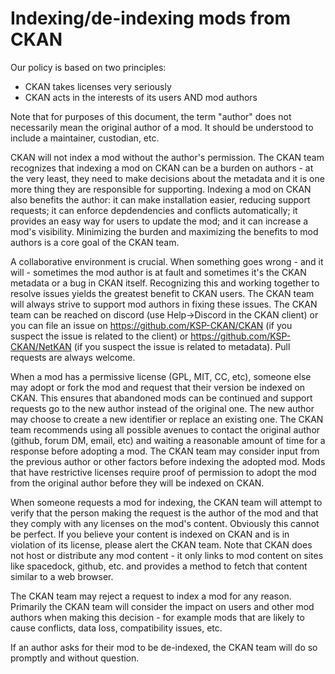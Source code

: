 # Indexing/de-indexing mods from CKAN

Our policy is based on two principles:

* CKAN takes licenses very seriously
* CKAN acts in the interests of its users AND mod authors

Note that for purposes of this document, the term "author" does not necessarily mean the original author of a mod.  It should be understood to include a maintainer, custodian, etc.

CKAN will not index a mod without the author's permission.  The CKAN team recognizes that indexing a mod on CKAN can be a burden on authors - at the very least, they need to make decisions about the metadata and it is one more thing they are responsible for supporting.  Indexing a mod on CKAN also benefits the author: it can make installation easier, reducing support requests; it can enforce depdendencies and conflicts automatically; it provides an easy way for users to update the mod; and it can increase a mod's visibility.  Minimizing the burden and maximizing the benefits to mod authors is a core goal of the CKAN team.

A collaborative environment is crucial.  When something goes wrong - and it will - sometimes the mod author is at fault and sometimes it's the CKAN metadata or a bug in CKAN itself.  Recognizing this and working together to resolve issues yields the greatest benefit to CKAN users.  The CKAN team will always strive to support mod authors in fixing these issues.  The CKAN team can be reached on discord (use Help->Discord in the CKAN client) or you can file an issue on https://github.com/KSP-CKAN/CKAN (if you suspect the issue is related to the client) or https://github.com/KSP-CKAN/NetKAN (if you suspect the issue is related to metadata).  Pull requests are always welcome.

When a mod has a permissive license (GPL, MIT, CC, etc), someone else may adopt or fork the mod and request that their version be indexed on CKAN.  This ensures that abandoned mods can be continued and support requests go to the new author instead of the original one.  The new author may choose to create a new identifier or replace an existing one.  The CKAN team recommends using all possible avenues to contact the original author (github, forum DM, email, etc) and waiting a reasonable amount of time for a response before adopting a mod.  The CKAN team may consider input from the previous author or other factors before indexing the adopted mod.  Mods that have restrictive licenses require proof of permission to adopt the mod from the original author before they will be indexed on CKAN.

When someone requests a mod for indexing, the CKAN team will attempt to verify that the person making the request is the author of the mod and that they comply with any licenses on the mod's content.  Obviously this cannot be perfect.  If you believe your content is indexed on CKAN and is in violation of its license, please alert the CKAN team.  Note that CKAN does not host or distribute any mod content - it only links to mod content on sites like spacedock, github, etc. and provides a method to fetch that content similar to a web browser.

The CKAN team may reject a request to index a mod for any reason.  Primarily the CKAN team will consider the impact on users and other mod authors when making this decision - for example mods that are likely to cause conflicts, data loss, compatibility issues, etc.

If an author asks for their mod to be de-indexed, the CKAN team will do so promptly and without question.

